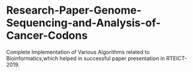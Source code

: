 # Research-Paper-Genome-Sequencing-and-Analysis-of-Cancer-Codons
Complete Implementation of Various Algorithms related to Bioinformatics,which helped in successful paper presentation in RTEICT-2019.
